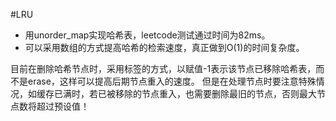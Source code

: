 #LRU

- 用unorder_map实现哈希表，leetcode测试通过时间为82ms。 
- 可以采用数组的方式提高哈希的检索速度，真正做到O(1)的时间复杂度。

目前在删除哈希节点时，采用标签的方式，以赋值-1表示该节点已移除哈希表，而不是erase，这样可以提高后期节点重入的速度。
但是在处理节点时要注意特殊情况，如缓存已满时，若已被移除的节点重入，也需要删除最旧的节点，否则最大节点数将超过预设值！
